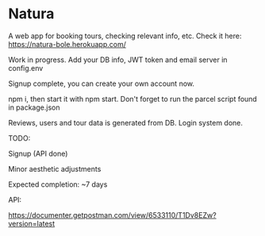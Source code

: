 # Natura

A web app for booking tours, checking relevant info, etc.
Check it here:
https://natura-bole.herokuapp.com/

Work in progress.
Add your DB info, JWT token and email server in config.env

Signup complete, you can create your own account now.

npm i, then start it with npm start.
Don't forget to run the parcel script found in package.json

Reviews, users and tour data is generated from DB. Login system done.

TODO:

Signup (API done)

Minor aesthetic adjustments

Expected completion: ~7 days

API:

https://documenter.getpostman.com/view/6533110/T1Dv8EZw?version=latest
